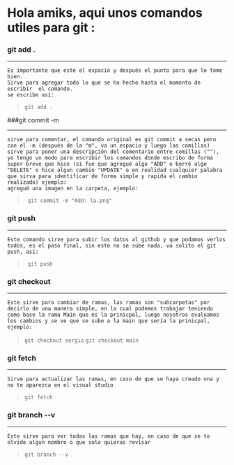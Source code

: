 #  **Hola amiks, aqui unos comandos utiles para git :**

### git add .

------------


	Es importante que esté el espacio y después el punto para que lo tome    bien.
	Sirve para agregar todo lo que se ha hecho hasta el momento de escribir  el comando.
	se escribe así:
>`git add .`




###git commit -m

------------
    sirve para comentar, el comando original es git commit a secas pero con el -m (después de la "m", va un espacio y luego las comillas) sirve para poner una descripción del comentario entre comillas (""), yo tengo un modo para escribir los comandos donde escribo de forma super breve que hice (si fue que agregué algo "ADD" o borré algo "DELETE" o hice algun cambio "UPDATE" o en realidad cualquier palabra que sirva para identificar de forma simple y rapida el cambio realizado) ejemplo:
	agregué una imagen en la carpeta, ejemplo:
>` git commit -m "Add: la.png"`

### git push

------------
    Este comando sirve para subir los datos al github y que podamos verlos todos, es el paso final, sin este no se sube nada, va solito el git push, así:
>` git push`


### git checkout
------------
    Este sirve para cambiar de ramas, las ramas son "subcarpetas" por decirlo de una manera simple, en la cual podemos trabajar teniendo como base la rama Main que es la prinicpal, luego nosotros evaluamos los cambios y se ve que se sube a la main que sería la prinicpal, ejemplo:
> `git checkout sergio`
> `git checkout main `

### git fetch    

------------
    Sirve para actualizar las ramas, en caso de que se haya creado una y no te aparezca en el visual studio
> `git fetch`

### git branch --v

------------
    Este sirve para ver todas las ramas que hay, en caso de que se te olvide algun nombre o que solo quieras revisar
> `git branch --v`



